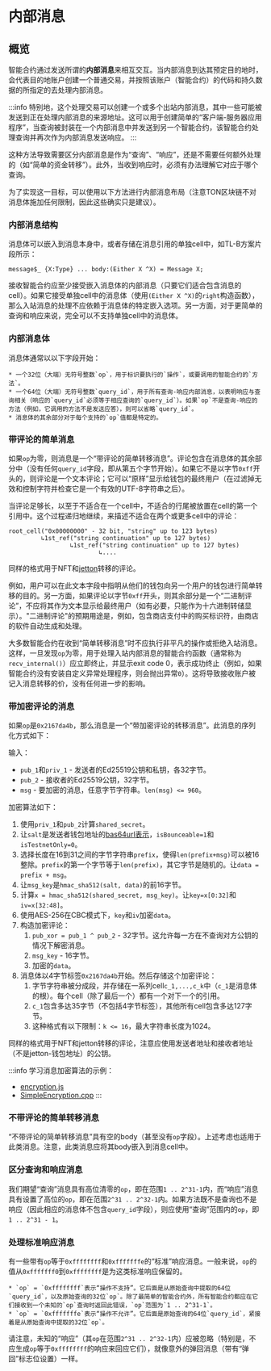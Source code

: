 # 内部消息

## 概览

智能合约通过发送所谓的**内部消息**来相互交互。当内部消息到达其预定目的地时，会代表目的地账户创建一个普通交易，并按照该账户（智能合约）的代码和持久数据的所指定的去处理内部消息。

:::info
特别地，这个处理交易可以创建一个或多个出站内部消息，其中一些可能被发送到正在处理内部消息的来源地址。这可以用于创建简单的“客户端-服务器应用程序”，当查询被封装在一个内部消息中并发送到另一个智能合约，该智能合约处理查询并再次作为内部消息发送响应。
:::

这种方法导致需要区分内部消息是作为“查询”、“响应”，还是不需要任何额外处理的（如“简单的资金转移”）。此外，当收到响应时，必须有办法理解它对应于哪个查询。

为了实现这一目标，可以使用以下方法进行内部消息布局（注意TON区块链不对消息体施加任何限制，因此这些确实只是建议）。

### 内部消息结构

消息体可以嵌入到消息本身中，或者存储在消息引用的单独cell中，如TL-B方案片段所示：

```tlb
message$_ {X:Type} ... body:(Either X ^X) = Message X;
```

接收智能合约应至少接受嵌入消息体的内部消息（只要它们适合包含消息的 cell）。如果它接受单独cell中的消息体（使用`(Either X ^X)`的`right`构造函数），那么入站消息的处理不应依赖于消息体的特定嵌入选项。另一方面，对于更简单的查询和响应来说，完全可以不支持单独cell中的消息体。

### 内部消息体
消息体通常以以下字段开始：

    * 一个32位（大端）无符号整数`op`，用于标识要执行的`操作`，或要调用的智能合约的`方法`。
    * 一个64位（大端）无符号整数`query_id`，用于所有查询-响应内部消息，以表明响应与查询相关（响应的`query_id`必须等于相应查询的`query_id`）。如果`op`不是查询-响应的方法（例如，它调用的方法不是发送应答），则可以省略`query_id`。
    * 消息体的其余部分对于每个支持的`op`值都是特定的。

### 带评论的简单消息

如果`op`为零，则消息是一个“带评论的简单转移消息”。评论包含在消息体的其余部分中（没有任何`query_id`字段，即从第五个字节开始）。如果它不是以字节`0xff`开头的，则评论是一个文本评论；它可以“原样”显示给钱包的最终用户（在过滤掉无效和控制字符并检查它是一个有效的UTF-8字符串之后）。

   当评论足够长，以至于不适合在一个cell中，不适合的行尾被放置在cell的第一个引用中。这个过程递归地继续，来描述不适合在两个或更多cell中的评论：
```
root_cell("0x00000000" - 32 bit, "string" up to 123 bytes)
         ↳1st_ref("string continuation" up to 127 bytes)
                 ↳1st_ref("string continuation" up to 127 bytes)
                         ↳....
```
   同样的格式用于NFT和[jetton](https://github.com/ton-blockchain/TEPs/blob/master/text/0074-jettons-standard.md#forward_payload-format)转移的评论。
   
   例如，用户可以在此文本字段中指明从他们的钱包向另一个用户的钱包进行简单转移的目的。另一方面，如果评论以字节`0xff`开头，则其余部分是一个“二进制评论”，不应将其作为文本显示给最终用户（如有必要，只能作为十六进制转储显示）。"二进制评论"的预期用途是，例如，包含商店支付中的购买标识符，由商店的软件自动生成和处理。

   大多数智能合约在收到“简单转移消息”时不应执行非平凡的操作或拒绝入站消息。这样，一旦发现`op`为零，用于处理入站内部消息的智能合约函数（通常称为`recv_internal()`）应立即终止，并显示exit code 0，表示成功终止（例如，如果智能合约没有安装自定义异常处理程序，则会抛出异常`0`）。这将导致接收账户被记入消息转移的价，没有任何进一步的影响。

### 带加密评论的消息

如果`op`是`0x2167da4b`，那么消息是一个“带加密评论的转移消息”。此消息的序列化方式如下：

   输入：
   
   * `pub_1`和`priv_1` - 发送者的Ed25519公钥和私钥，各32字节。
   * `pub_2` - 接收者的Ed25519公钥，32字节。
   * `msg` - 要加密的消息，任意字节字符串。`len(msg) <= 960`。
   
   加密算法如下：
   
   1. 使用`priv_1`和`pub_2`计算`shared_secret`。
   2. 让`salt`是发送者钱包地址的[bas64url表示](https://docs.ton.org/learn/overviews/addresses#user-friendly-address)，`isBounceable=1`和`isTestnetOnly=0`。
   3. 选择长度在16到31之间的字节字符串`prefix`，使得`len(prefix+msg)`可以被16整除。`prefix`的第一个字节等于`len(prefix)`，其它字节是随机的。让`data = prefix + msg`。
   4. 让`msg_key`是`hmac_sha512(salt, data)`的前16字节。
   5. 计算`x = hmac_sha512(shared_secret, msg_key)`。让`key=x[0:32]`和`iv=x[32:48]`。
   6. 使用AES-256在CBC模式下，`key`和`iv`加密`data`。
   7. 构造加密评论：
       1. `pub_xor = pub_1 ^ pub_2` - 32字节。这允许每一方在不查询对方公钥的情况下解密消息。
       2. `msg_key` - 16字节。
       3. 加密的`data`。
   8. 消息体以4字节标签`0x2167da4b`开始。然后存储这个加密评论：
       1. 字节字符串被分成段，并存储在一系列cell`c_1,...,c_k`中（`c_1`是消息体的根）。每个cell（除了最后一个）都有一个对下一个的引用。
       2. `c_1`包含多达35字节（不包括4字节标签），其他所有cell包含多达127字节。
       3. 这种格式有以下限制：`k <= 16`，最大字符串长度为1024。

   同样的格式用于NFT和jetton转移的评论，注意应使用发送者地址和接收者地址（不是jetton-钱包地址）的公钥。
   
:::info
学习消息加密算法的示例：
* [encryption.js](https://github.com/toncenter/ton-wallet/blob/master/src/js/util/encryption.js)
* [SimpleEncryption.cpp](https://github.com/ton-blockchain/ton/blob/master/tonlib/tonlib/keys/SimpleEncryption.cpp)
:::

### 不带评论的简单转移消息
“不带评论的简单转移消息”具有空的body（甚至没有`op`字段）。上述考虑也适用于此类消息。注意，此类消息应将其body嵌入到消息cell中。

### 区分查询和响应消息
我们期望“查询”消息具有高位清零的`op`，即在范围`1 .. 2^31-1`内，而“响应”消息具有设置了高位的`op`，即在范围`2^31 .. 2^32-1`内。如果方法既不是查询也不是响应（因此相应的消息体不包含`query_id`字段），则应使用“查询”范围内的`op`，即`1 .. 2^31 - 1`。

### 处理标准响应消息
有一些带有`op`等于`0xffffffff`和`0xfffffffe`的“标准”响应消息。一般来说，`op`的值从`0xfffffff0`到`0xffffffff`是为这类标准响应保留的。

    * `op` = `0xffffffff`表示“操作不支持”。它后面是从原始查询中提取的64位`query_id`，以及原始查询的32位`op`。除了最简单的智能合约外，所有智能合约都应在它们接收到一个未知的`op`查询时返回此错误，`op`范围为`1 .. 2^31-1`。
    * `op` = `0xfffffffe`表示“操作不允许”。它后面是原始查询的64位`query_id`，紧接着是从原始查询中提取的32位`op`。

   请注意，未知的“响应”（其`op`在范围`2^31 .. 2^32-1`内）应被忽略（特别是，不应生成`op`等于`0xffffffff`的响应来回应它们），就像意外的弹回消息（带有“弹回”标志位设置）一样。
